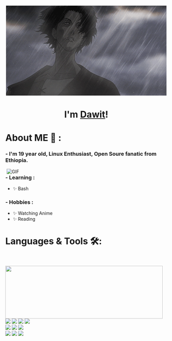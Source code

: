 <p align="center">
  <img src="https://github.com/Dawit-Sh/Dawit-Sh/blob/main/samurai.gif" alt="Banner"></a>
</p>
<h1 align="center">I'm <a href="https://dawit-sh.github.io/">Dawit</a>!</h1>

# About ME 💬 :

### - I'm 19 year old, Linux Enthusiast, Open Soure fanatic from Ethiopia.

<img hight="400" width="500" alt="GIF" align="right" src="https://github.com/Dawit-Sh/Dawit-Sh/blob/main/1936.gif">

### - Learning :
- ✨ Bash 

### - Hobbies : 
- ✨ Watching Anime
- ✨ Reading

# Languages & Tools 🛠:
</br>
<p>
  <img align="left" width="490" height="165" src="https://github-readme-stats.vercel.app/api?username=Dawit-Sh&show_icons=true&hide_border=false&line_height=20&title_color=f69673&icon_color=1b93c9&show_owner=true"/>
  <br>
  <p>
    <img src="https://img.shields.io/badge/-Visual%20Studio%20Code-23A9F2?style=flat-square&logo=Visual%20Studio%20Code&logoColor=white"/>
    <img src="https://img.shields.io/badge/-Github-181717?style=flat-square&logo=GitHub&logoColor=white"/>
    <img src="https://img.shields.io/badge/-Git-F44D27?style=flat-square&logo=Git&logoColor=white"/>
    <img src="https://img.shields.io/badge/-Obsidian-5849BE?style=flat-square&logo=Obsidian&logoColor=white"/><br>
    <img src="https://img.shields.io/badge/-OpenSuse-42B883?style=flat-square&logo=OpenSuse&logoColor=white"/>
    <img src="https://img.shields.io/badge/-Vim-42B883?style=flat-square&logo=Vim&logoColor=white"/>
    <img src="https://img.shields.io/badge/-HTML5-E34F26?style=flat-square&logo=HTML5&logoColor=white"/><br>
    <img src="https://img.shields.io/badge/-CSS3-1572B6?style=flat-square&logo=CSS3&logoColor=white"/>
    <img src="https://img.shields.io/badge/Linux-black?style=flat-square&logo=linux"/>
    <img src="https://img.shields.io/badge/Android-05150C?style=flat-square&logo=android"/><br>
  </p>
</p>





